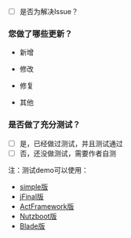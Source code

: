 - [ ] 是否为解决Issue？


### 您做了哪些更新？

- 新增

- 修改

- 修复

- 其他


### 是否做了充分测试？

- [ ] 是，已经做过测试，并且测试通过
- [ ] 否，还没做测试，需要作者自测

注：测试demo可以使用：
- [simple版](https://github.com/justauth/JustAuth-demo)
- [jFinal版](https://github.com/xkcoding/jfinal-justauth-demo)
- [ActFramework版](https://github.com/xkcoding/act-justauth-demo)
- [Nutzboot版](https://github.com/EggsBlue/nutzboot-justauth-demo)
- [Blade版](https://github.com/justauth/blade-justauth-demo)




